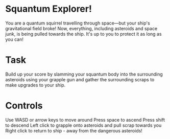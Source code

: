 # Squantum Explorer!

You are a quantum squirrel travelling through space—but your ship's gravitational field broke! Now, everything, including asteroids and space junk, is being pulled towards the ship. It's up to you to protect it as long as you can!

# Task

Build up your score by slamming your squantum body into the surrounding asteroids using your grapple gun and gather the surrounding scraps to make upgrades to your ship.

# Controls

Use WASD or arrow keys to move around
Press space to ascend
Press shift to descend
Left click to grapple onto asteroids and pull scrap towards you
Right click to return to ship - away from the dangerous asteroids!
